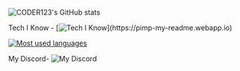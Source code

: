 
![CODER123's GitHub stats](https://github-readme-stats.vercel.app/api?username=nir-v-air&count_private=true&show_icons=true&theme=radical)


Tech I Know - [![Tech I Know](https://pimp-my-readme.webapp.io/pimp-my-readme/technology?technology=Python_NodeJS_HTML_CSS_ReactJS_Flask_JavaScript_)](https://pimp-my-readme.webapp.io)

[![Most used languages](https://github-readme-stats.vercel.app/api/top-langs/?username=nir-v-air&langs_count=50&theme=radical)](https://github.com/anuraghazra/github-readme-stats)



My Discord-
![My Discord](https://discord-readme-badge.vercel.app/api?id=775717417845522442)
